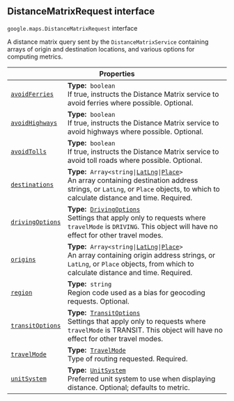 
<h2 id="DistanceMatrixRequest">DistanceMatrixRequest interface</h2>
<p>
<code><span itemprop="path">google.maps</span>.<span itemprop="name">DistanceMatrixRequest</span></code>
interface
</p>
<p>A distance matrix query sent by the <code>DistanceMatrixService</code> containing arrays of origin and destination locations, and various options for computing metrics.</p>
<div class="devsite-table-wrapper"><table class="properties responsive" summary="interface DistanceMatrixRequest - Properties">
<thead>
<tr><th colspan="2">Properties</th>
</tr></thead>
<tbody>
<tr id="DistanceMatrixRequest.avoidFerries">
<td itemprop="property"><code><a class="secret-link" href="#DistanceMatrixRequest.avoidFerries"><span>avoidFerries</span></a></code></td>
<td><div><strong>Type:</strong>&nbsp; <code>boolean</code></div>
<div class="desc">If true, instructs the Distance Matrix service to avoid ferries where possible. Optional.</div></td>
</tr>
<tr id="DistanceMatrixRequest.avoidHighways">
<td itemprop="property"><code><a class="secret-link" href="#DistanceMatrixRequest.avoidHighways"><span>avoidHighways</span></a></code></td>
<td><div><strong>Type:</strong>&nbsp; <code>boolean</code></div>
<div class="desc">If true, instructs the Distance Matrix service to avoid highways where possible. Optional.</div></td>
</tr>
<tr id="DistanceMatrixRequest.avoidTolls">
<td itemprop="property"><code><a class="secret-link" href="#DistanceMatrixRequest.avoidTolls"><span>avoidTolls</span></a></code></td>
<td><div><strong>Type:</strong>&nbsp; <code>boolean</code></div>
<div class="desc">If true, instructs the Distance Matrix service to avoid toll roads where possible. Optional.</div></td>
</tr>
<tr id="DistanceMatrixRequest.destinations">
<td itemprop="property"><code><a class="secret-link" href="#DistanceMatrixRequest.destinations"><span>destinations</span></a></code></td>
<td><div><strong>Type:</strong>&nbsp; <code>Array&lt;string|<a href="LatLng.md">LatLng</a>|<a href="Place.md">Place</a>&gt;</code></div>
<div class="desc">An array containing destination address strings, or <code>LatLng</code>, or <code>Place</code> objects, to which to calculate distance and time. Required.</div></td>
</tr>
<tr id="DistanceMatrixRequest.drivingOptions">
<td itemprop="property"><code><a class="secret-link" href="#DistanceMatrixRequest.drivingOptions"><span>drivingOptions</span></a></code></td>
<td><div><strong>Type:</strong>&nbsp; <code><a href="DrivingOptions.md">DrivingOptions</a></code></div>
<div class="desc">Settings that apply only to requests where <code>travelMode</code> is <code>DRIVING</code>. This object will have no effect for other travel modes.</div></td>
</tr>
<tr id="DistanceMatrixRequest.origins">
<td itemprop="property"><code><a class="secret-link" href="#DistanceMatrixRequest.origins"><span>origins</span></a></code></td>
<td><div><strong>Type:</strong>&nbsp; <code>Array&lt;string|<a href="LatLng.md">LatLng</a>|<a href="Place.md">Place</a>&gt;</code></div>
<div class="desc">An array containing origin address strings, or <code>LatLng</code>, or <code>Place</code> objects, from which to calculate distance and time. Required.</div></td>
</tr>
<tr id="DistanceMatrixRequest.region">
<td itemprop="property"><code><a class="secret-link" href="#DistanceMatrixRequest.region"><span>region</span></a></code></td>
<td><div><strong>Type:</strong>&nbsp; <code>string</code></div>
<div class="desc">Region code used as a bias for geocoding requests. Optional.</div></td>
</tr>
<tr id="DistanceMatrixRequest.transitOptions">
<td itemprop="property"><code><a class="secret-link" href="#DistanceMatrixRequest.transitOptions"><span>transitOptions</span></a></code></td>
<td><div><strong>Type:</strong>&nbsp; <code><a href="TransitOptions.md">TransitOptions</a></code></div>
<div class="desc">Settings that apply only to requests where <code>travelMode</code> is TRANSIT. This object will have no effect for other travel modes.</div></td>
</tr>
<tr id="DistanceMatrixRequest.travelMode">
<td itemprop="property"><code><a class="secret-link" href="#DistanceMatrixRequest.travelMode"><span>travelMode</span></a></code></td>
<td><div><strong>Type:</strong>&nbsp; <code><a href="TravelMode.md">TravelMode</a></code></div>
<div class="desc">Type of routing requested. Required.</div></td>
</tr>
<tr id="DistanceMatrixRequest.unitSystem">
<td itemprop="property"><code><a class="secret-link" href="#DistanceMatrixRequest.unitSystem"><span>unitSystem</span></a></code></td>
<td><div><strong>Type:</strong>&nbsp; <code><a href="UnitSystem.md">UnitSystem</a></code></div>
<div class="desc">Preferred unit system to use when displaying distance. Optional; defaults to metric.</div></td>
</tr>
</tbody>
</table></div>
<script src="replace_links.js"></script>
